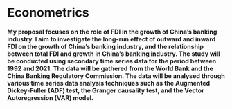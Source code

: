 # Econometrics
**My proposal
focuses on the role of FDI in the growth of China’s banking industry. I aim to investigate the long-run effect of outward and inward FDI on the growth of China’s banking industry, and the relationship between total FDI and growth in China’s banking industry. The study will be conducted using secondary time series data for the period between 1992 and 2021. The data will be gathered from the World Bank and the China Banking Regulatory Commission. The data will be analysed through various time series data analysis techniques such as the Augmented Dickey-Fuller (ADF) test, the Granger causality test, and the Vector Autoregression (VAR) model.**
